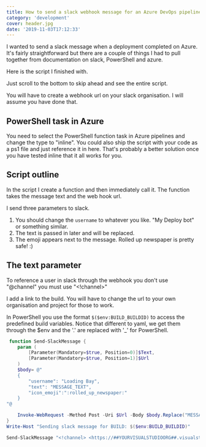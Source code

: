 ```yaml
---
title: How to send a slack webhook message for an Azure DevOps pipeline task
category: 'development'
cover: header.jpg
date: '2019-11-03T17:12:33'
---
```


I wanted to send a slack message when a deployment completed on Azure. It's fairly straightforward but there are a couple of things I had to pull together from documentation on slack, PowerShell and azure.

Here is the script I finished with.

<!-- end excerpt -->

Just scroll to the bottom to skip ahead and see the entire script.

You will have to create a webhook url on your slack organisation. I will assume you have done that.

## PowerShell task in Azure

You need to select the PowerShell function task in Azure pipelines and change the type to "inline". You could also ship the script with your code as a ps1 file and just reference it in here. That's probably a better solution once you have tested inline that it all works for you.

## Script outline

In the script I create a function and then immediately call it. The function takes the message text and the web hook url.

I send three parameters to slack.

1. You should change the `username` to whatever you like. "My Deploy bot" or something similar.
2. The text is passed in later and will be replaced.
3. The emoji appears next to the message. Rolled up newspaper is pretty safe! :)

## The text parameter

To reference a user in slack through the webhook you don't use "@channel" you must use "<!channel>"

I add a link to the build. You will have to change the url to your own organisation and project for those to work.

In PowerShell you use the format `$($env:BUILD_BUILDID)` to access the predefined build variables. Notice that different to yaml, we get them through the \$env and the '.' are replaced with '\_' for PowerShell.

```powershell
 function Send-SlackMessage {
    param (
        [Parameter(Mandatory=$true, Position=0)]$Text,
        [Parameter(Mandatory=$true, Position=1)]$Url
    )
    $body= @"
    {
        "username": "Loading Bay",
        "text": "MESSAGE_TEXT",
        "icon_emoji":":rolled_up_newspaper:"
    }
"@

    Invoke-WebRequest -Method Post -Uri $Url -Body $body.Replace("MESSAGE_TEXT","$Text") -ContentType 'application/json'
}
Write-Host "Sending slack message for BUILD: $($env:BUILD_BUILDID)"

Send-SlackMessage "<!channel> <https://##YOURVISUALSTUDIOORG##.visualstudio.com/##YOURPROJECTURL##/_build/results?buildId=$($env:BUILD_BUILDID)|Build: $($env:BUILD_BUILDID)> is now on STAGING" "https://hooks.slack.com/services/##YOUR/##WEBHOOK/##URL"

```

